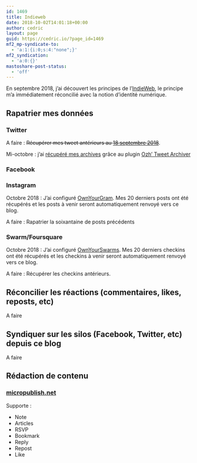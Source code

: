 ```yaml
---
id: 1469
title: Indieweb
date: 2018-10-02T14:01:18+00:00
author: cedric
layout: page
guid: https://cedric.io/?page_id=1469
mf2_mp-syndicate-to:
  - 'a:1:{i:0;s:4:"none";}'
mf2_syndication:
  - 'a:0:{}'
mastoshare-post-status:
  - 'off'
---
```

En septembre 2018, j&rsquo;ai découvert les principes de l&rsquo;[IndieWeb](https://indieweb.org/), le principe m&rsquo;a immédiatement réconcilié avec la notion d&rsquo;identité numérique.

## Rapatrier mes données

### Twitter

A faire : <del>Récupérer mes tweet antérieurs au <a href="https://twitter.com/akyrho/status/1042038611917582338">18 septembre 2018</a></del>.

Mi-octobre : j&rsquo;ai [récupéré mes archives](https://cedric.io/2018/10/26/4216/) grâce au plugin [Ozh&rsquo; Tweet Archiver](https://fr.wordpress.org/plugins/ozh-tweet-archiver/)

### Facebook

### Instagram

Octobre 2018 : J&rsquo;ai configuré [OwnYourGram](https://ownyourgram.com). Mes 20 derniers posts ont été récupérés et les posts à venir seront automatiquement renvoyé vers ce blog.

A faire : Rapatrier la soixantaine de posts précédents

### Swarm/Foursquare

Octobre 2018 : J&rsquo;ai configuré [OwnYourSwarms](https://ownyourswarm.p3k.io/). Mes 20 derniers checkins ont été récupérés et les checkins à venir seront automatiquement renvoyé vers ce blog.

A faire : Récupérer les checkins antérieurs.

## Réconcilier les réactions (commentaires, likes, reposts, etc)

A faire

## Syndiquer sur les silos (Facebook, Twitter, etc) depuis ce blog

A faire

## Rédaction de contenu

### [micropublish.net](https://micropublish.net/)

Supporte :

  * Note
  * Articles
  * RSVP
  * Bookmark
  * Reply
  * Repost
  * Like